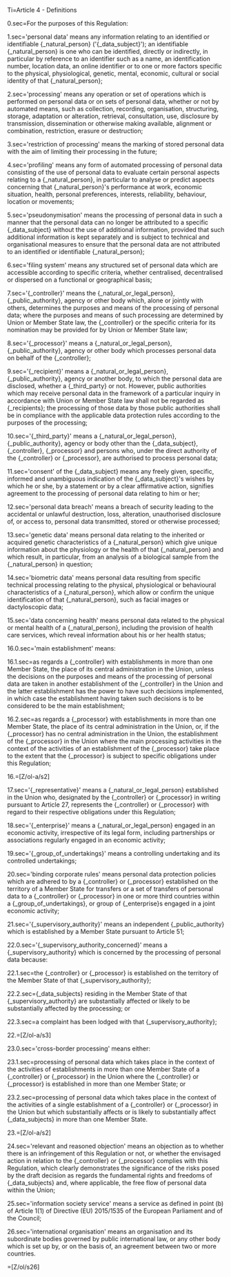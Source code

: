 Ti=Article 4 - Definitions

0.sec=For the purposes of this Regulation:

1.sec='personal data' means any information relating to an identified or identifiable {_natural_person} ('{_data_subject}'); an identifiable {_natural_person} is one who can be identified, directly or indirectly, in particular by reference to an identifier such as a name, an identification number, location data, an online identifier or to one or more factors specific to the physical, physiological, genetic, mental, economic, cultural or social identity of that {_natural_person};

2.sec='processing' means any operation or set of operations which is performed on personal data or on sets of personal data, whether or not by automated means, such as collection, recording, organisation, structuring, storage, adaptation or alteration, retrieval, consultation, use, disclosure by transmission, dissemination or otherwise making available, alignment or combination, restriction, erasure or destruction;

3.sec='restriction of processing' means the marking of stored personal data with the aim of limiting their processing in the future;

4.sec='profiling' means any form of automated processing of personal data consisting of the use of personal data to evaluate certain personal aspects relating to a {_natural_person}, in particular to analyse or predict aspects concerning that {_natural_person}'s performance at work, economic situation, health, personal preferences, interests, reliability, behaviour, location or movements;

5.sec='pseudonymisation' means the processing of personal data in such a manner that the personal data can no longer be attributed to a specific {_data_subject} without the use of additional information, provided that such additional information is kept separately and is subject to technical and organisational measures to ensure that the personal data are not attributed to an identified or identifiable {_natural_person};

6.sec='filing system' means any structured set of personal data which are accessible according to specific criteria, whether centralised, decentralised or dispersed on a functional or geographical basis;

7.sec='{_controller}' means the {_natural_or_legal_person}, {_public_authority}, agency or other body which, alone or jointly with others, determines the purposes and means of the processing of personal data; where the purposes and means of such processing are determined by Union or Member State law, the {_controller} or the specific criteria for its nomination may be provided for by Union or Member State law;

8.sec='{_processor}' means a {_natural_or_legal_person}, {_public_authority}, agency or other body which processes personal data on behalf of the {_controller};

9.sec='{_recipient}' means a {_natural_or_legal_person}, {_public_authority}, agency or another body, to which the personal data are disclosed, whether a {_third_party} or not. However, public authorities which may receive personal data in the framework of a particular inquiry in accordance with Union or Member State law shall not be regarded as {_recipients}; the processing of those data by those public authorities shall be in compliance with the applicable data protection rules according to the purposes of the processing;

10.sec='{_third_party}' means a {_natural_or_legal_person}, {_public_authority}, agency or body other than the {_data_subject}, {_controller}, {_processor} and persons who, under the direct authority of the {_controller} or {_processor}, are authorised to process personal data;

11.sec='consent' of the {_data_subject} means any freely given, specific, informed and unambiguous indication of the {_data_subject}'s wishes by which he or she, by a statement or by a clear affirmative action, signifies agreement to the processing of personal data relating to him or her;

12.sec='personal data breach' means a breach of security leading to the accidental or unlawful destruction, loss, alteration, unauthorised disclosure of, or access to, personal data transmitted, stored or otherwise processed;

13.sec='genetic data' means personal data relating to the inherited or acquired genetic characteristics of a {_natural_person} which give unique information about the physiology or the health of that {_natural_person} and which result, in particular, from an analysis of a biological sample from the {_natural_person} in question;

14.sec='biometric data' means personal data resulting from specific technical processing relating to the physical, physiological or behavioural characteristics of a {_natural_person}, which allow or confirm the unique identification of that {_natural_person}, such as facial images or dactyloscopic data;

15.sec='data concerning health' means personal data related to the physical or mental health of a {_natural_person}, including the provision of health care services, which reveal information about his or her health status;

16.0.sec='main establishment' means:

16.1.sec=as regards a {_controller} with establishments in more than one Member State, the place of its central administration in the Union, unless the decisions on the purposes and means of the processing of personal data are taken in another establishment of the {_controller} in the Union and the latter establishment has the power to have such decisions implemented, in which case the establishment having taken such decisions is to be considered to be the main establishment;

16.2.sec=as regards a {_processor} with establishments in more than one Member State, the place of its central administration in the Union, or, if the {_processor} has no central administration in the Union, the establishment of the {_processor} in the Union where the main processing activities in the context of the activities of an establishment of the {_processor} take place to the extent that the {_processor} is subject to specific obligations under this Regulation;

16.=[Z/ol-a/s2]

17.sec='{_representative}' means a {_natural_or_legal_person} established in the Union who, designated by the {_controller} or {_processor} in writing pursuant to Article 27, represents the {_controller} or {_processor} with regard to their respective obligations under this Regulation;

18.sec='{_enterprise}' means a {_natural_or_legal_person} engaged in an economic activity, irrespective of its legal form, including partnerships or associations regularly engaged in an economic activity;

19.sec='{_group_of_undertakings}' means a controlling undertaking and its controlled undertakings;

20.sec='binding corporate rules' means personal data protection policies which are adhered to by a {_controller} or {_processor} established on the territory of a Member State for transfers or a set of transfers of personal data to a {_controller} or {_processor} in one or more third countries within a {_group_of_undertakings}, or group of {_enterprise}s engaged in a joint economic activity;

21.sec='{_supervisory_authority}' means an independent {_public_authority} which is established by a Member State pursuant to Article 51;

22.0.sec='{_supervisory_authority_concerned}' means a {_supervisory_authority} which is concerned by the processing of personal data because:

22.1.sec=the {_controller} or {_processor} is established on the territory of the Member State of that {_supervisory_authority};

22.2.sec={_data_subjects} residing in the Member State of that {_supervisory_authority} are substantially affected or likely to be substantially affected by the processing; or

22.3.sec=a complaint has been lodged with that {_supervisory_authority};

22.=[Z/ol-a/s3]

23.0.sec='cross-border processing' means either:

23.1.sec=processing of personal data which takes place in the context of the activities of establishments in more than one Member State of a {_controller} or {_processor} in the Union where the {_controller} or {_processor} is established in more than one Member State; or

23.2.sec=processing of personal data which takes place in the context of the activities of a single establishment of a {_controller} or {_processor} in the Union but which substantially affects or is likely to substantially affect {_data_subjects} in more than one Member State.

23.=[Z/ol-a/s2]

24.sec='relevant and reasoned objection' means an objection as to whether there is an infringement of this Regulation or not, or whether the envisaged action in relation to the {_controller} or {_processor} complies with this Regulation, which clearly demonstrates the significance of the risks posed by the draft decision as regards the fundamental rights and freedoms of {_data_subjects} and, where applicable, the free flow of personal data within the Union;

25.sec='information society service' means a service as defined in point (b) of Article 1(1) of Directive (EU) 2015/1535 of the European Parliament and of the Council;

26.sec='international organisation' means an organisation and its subordinate bodies governed by public international law, or any other body which is set up by, or on the basis of, an agreement between two or more countries.

=[Z/ol/s26]
